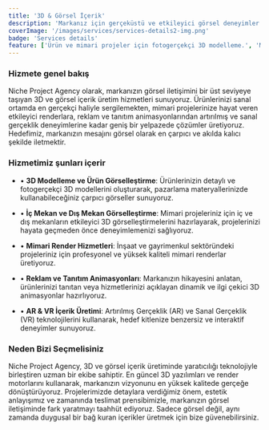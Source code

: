 ```yaml
---
title: '3D & Görsel İçerik'
description: 'Markanız için gerçeküstü ve etkileyici görsel deneyimler sunarak ürünlerinizi, projelerinizi ve hikayelerinizi 3D teknolojileriyle hayata geçiriyoruz.'
coverImage: '/images/services/services-details2-img.png'
badge: 'Services details'
feature: ['Ürün ve mimari projeler için fotogerçekçi 3D modelleme.', 'Markanız için dinamik reklam ve tanıtım animasyonları.']
---
```


### Hizmete genel bakış
Niche Project Agency olarak, markanızın görsel iletişimini bir üst seviyeye taşıyan 3D ve görsel içerik üretim hizmetleri sunuyoruz. Ürünlerinizi sanal ortamda en gerçekçi haliyle sergilemekten, mimari projelerinize hayat veren etkileyici renderlara, reklam ve tanıtım animasyonlarından artırılmış ve sanal gerçeklik deneyimlerine kadar geniş bir yelpazede çözümler üretiyoruz. Hedefimiz, markanızın mesajını görsel olarak en çarpıcı ve akılda kalıcı şekilde iletmektir.


### Hizmetimiz şunları içerir
- • **3D Modelleme ve Ürün Görselleştirme**: Ürünlerinizin detaylı ve fotogerçekçi 3D modellerini oluşturarak, pazarlama materyallerinizde kullanabileceğiniz çarpıcı görseller sunuyoruz.

- • **İç Mekan ve Dış Mekan Görselleştirme**: Mimari projeleriniz için iç ve dış mekanların etkileyici 3D görselleştirmelerini hazırlayarak, projelerinizi hayata geçmeden önce deneyimlemenizi sağlıyoruz.

- • **Mimari Render Hizmetleri**: İnşaat ve gayrimenkul sektöründeki projeleriniz için profesyonel ve yüksek kaliteli mimari renderlar üretiyoruz.

- • **Reklam ve Tanıtım Animasyonları**: Markanızın hikayesini anlatan, ürünlerinizi tanıtan veya hizmetlerinizi açıklayan dinamik ve ilgi çekici 3D animasyonlar hazırlıyoruz.

- • **AR & VR İçerik Üretimi**: Artırılmış Gerçeklik (AR) ve Sanal Gerçeklik (VR) teknolojilerini kullanarak, hedef kitlenize benzersiz ve interaktif deneyimler sunuyoruz.



### Neden Bizi Seçmelisiniz
Niche Project Agency, 3D ve görsel içerik üretiminde yaratıcılığı teknolojiyle birleştiren uzman bir ekibe sahiptir. En güncel 3D yazılımları ve render motorlarını kullanarak, markanızın vizyonunu en yüksek kalitede gerçeğe dönüştürüyoruz. Projelerimizde detaylara verdiğimiz önem, estetik anlayışımız ve zamanında teslimat prensibimizle, markanızın görsel iletişiminde fark yaratmayı taahhüt ediyoruz. Sadece görsel değil, aynı zamanda duygusal bir bağ kuran içerikler üretmek için bize güvenebilirsiniz.

